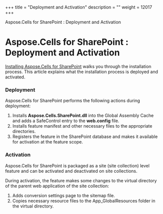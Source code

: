 +++
title = "Deployment and Activation" 
description = "" 
weight = 12017 
+++

Aspose.Cells for SharePoint : Deployment and Activation  

# Aspose.Cells for SharePoint : Deployment and Activation


[Installing Aspose.Cells for SharePoint](https://docs2.aspose.com/cells/sharepoint/productinformation/installasposecellsforsharepoint/installing+aspose.cells+for+sharepoint) walks you through the installation process. This article explains what the installation process is deployed and activated.

### Deployment

Aspose.Cells for SharePoint performs the following actions during deployment:

1.  Installs **Aspose.Cells.SharePoint.dll** into the Global Assembly Cache and adds a SafeControl entry to the **web.config** file.
2.  Installs feature manifest and other necessary files to the appropriate directories.
3.  Registers the feature in the SharePoint database and makes it available for activation at the feature scope.

### Activation

Aspose.Cells for SharePoint is packaged as a site (site collection) level feature and can be activated and deactivated on site collections.

During activation, the feature makes some changes to the virtual directory of the parent web application of the site collection:

1.  Adds conversion settings page to the sitemap file.
2.  Copies necessary resource files to the App\_GlobalResources folder in the virtual directory.

